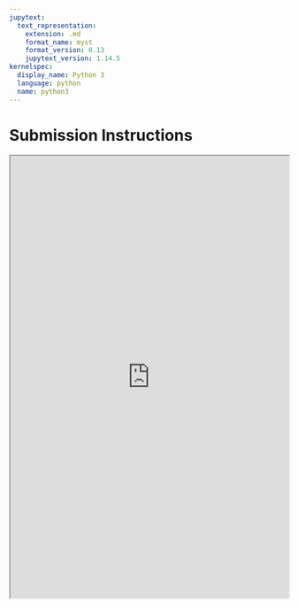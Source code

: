 ```yaml
---
jupytext:
  text_representation:
    extension: .md
    format_name: myst
    format_version: 0.13
    jupytext_version: 1.14.5
kernelspec:
  display_name: Python 3
  language: python
  name: python3
---
```


# Submission Instructions

<iframe src="https://docs.google.com/document/d/e/2PACX-1vT4Dz2evX7RyewQkIPCQpODZXfJSuRPyfNkKbacLEBh4KC4EcY8-7E_p5TwTxy3VjqR-8muArOqOtUt/pub?embedded=true" width="100%" height=800></iframe>
